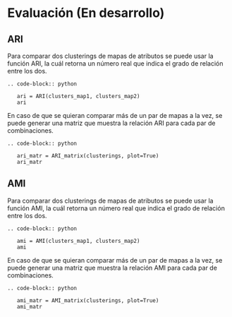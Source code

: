 Evaluación (En desarrollo)
===========

ARI
------------

Para comparar dos clusterings de mapas de atributos se puede usar la función ARI, la cuál retorna un número real que indica el grado de relación entre los dos.

```{eval-rst}
.. code-block:: python

   ari = ARI(clusters_map1, clusters_map2)
   ari
```

En caso de que se quieran comparar más de un par de mapas a la vez, se puede generar una matriz que muestra la relación ARI para cada par de combinaciones.

```{eval-rst}
.. code-block:: python

   ari_matr = ARI_matrix(clusterings, plot=True)
   ari_matr
```


AMI
------------

Para comparar dos clusterings de mapas de atributos se puede usar la función AMI, la cuál retorna un número real que indica el grado de relación entre los dos.

```{eval-rst}
.. code-block:: python

   ami = AMI(clusters_map1, clusters_map2)
   ami
```

En caso de que se quieran comparar más de un par de mapas a la vez, se puede generar una matriz que muestra la relación AMI para cada par de combinaciones.

```{eval-rst}
.. code-block:: python

   ami_matr = AMI_matrix(clusterings, plot=True)
   ami_matr
```